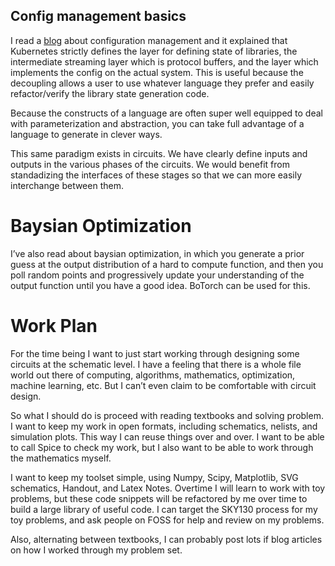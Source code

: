 ## Config management basics

I read a [blog](https://blog.nelhage.com/post/declarative-configuration-management/) about configuration management and it explained that Kubernetes strictly defines the layer for defining state of libraries, the intermediate streaming layer which is protocol buffers, and the layer which implements the config on the actual system. This is useful because the decoupling allows a user to use whatever language they prefer and easily refactor/verify the library state generation code. 

Because the constructs of a language are often super well equipped to deal with parameterization and abstraction, you can take full advantage of a language to generate in clever ways.

This same paradigm exists in circuits. We have clearly define inputs and outputs in the various phases of the circuits. We would benefit from standadizing the interfaces of these stages so that we can more easily interchange between them.

# Baysian Optimization

I’ve also read about baysian optimization, in which you generate a prior guess at the output distribution of a hard to compute function, and then you poll random points and progressively update your understanding of the output function until you have a good idea. BoTorch can be used for this.

# Work Plan

For the time being I want to just start working through designing some circuits at the schematic level. I have a feeling that there is a whole file world out there of computing, algorithms, mathematics, optimization, machine learning, etc. But I can’t even claim to be comfortable with circuit design.

So what I should do is proceed with reading textbooks and solving problem. I want to keep my work in open formats, including schematics, nelists, and simulation plots. This way I can reuse things over and over. I want to be able to call Spice to check my work, but I also want to be able to work through the mathematics myself.

I want to keep my toolset simple, using Numpy, Scipy, Matplotlib, SVG schematics, Handout, and Latex Notes. Overtime I will learn to work with toy problems, but these code snippets will be refactored by me over time to build a large library of useful code. I can target the SKY130 process for my toy problems, and ask people on FOSS for help and review on my problems.

Also, alternating between textbooks, I can probably post lots if blog articles on how I worked through my problem set.
